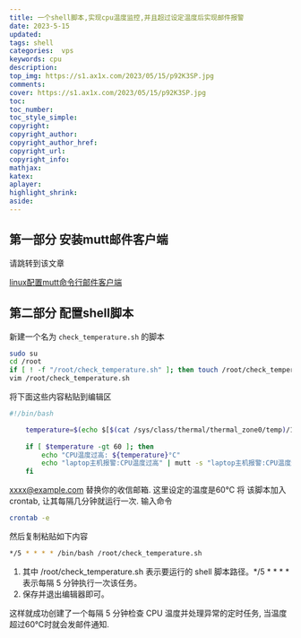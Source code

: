 ```yaml
---
title: 一个shell脚本,实现cpu温度监控,并且超过设定温度后实现邮件报警
date: 2023-5-15
updated:
tags: shell
categories:  vps
keywords: cpu
description:
top_img: https://s1.ax1x.com/2023/05/15/p92K3SP.jpg
comments:
cover: https://s1.ax1x.com/2023/05/15/p92K3SP.jpg
toc:
toc_number:
toc_style_simple:
copyright:
copyright_author:
copyright_author_href:
copyright_url:
copyright_info:
mathjax:
katex:
aplayer:
highlight_shrink:
aside:
---
```

## 第一部分 安装mutt邮件客户端
请跳转到该文章

[linux配置mutt命令行邮件客户端](https://yunbaitech.top/2023/05/15/5592d7faa882/)

## 第二部分 配置shell脚本
新建一个名为 `check_temperature.sh` 的脚本
```bash
sudo su
cd /root
if [ ! -f "/root/check_temperature.sh" ]; then touch /root/check_temperature.sh; fi
vim /root/check_temperature.sh 

```
将下面这些内容粘贴到编辑区
```bash
#!/bin/bash

    temperature=$(echo $[$(cat /sys/class/thermal/thermal_zone0/temp)/1000])
    
    if [ $temperature -gt 60 ]; then
        echo "CPU温度过高: ${temperature}°C"
        echo "laptop主机报警:CPU温度过高" | mutt -s "laptop主机报警:CPU温度过高" xxxxx@example.com
    fi
```
xxxx@example.com 替换你的收信邮箱. 这里设定的温度是60℃
将 该脚本加入 crontab, 让其每隔几分钟就运行一次.
输入命令
```bash
crontab -e
```
然后复制粘贴如下内容
```bash
*/5 * * * * /bin/bash /root/check_temperature.sh
```

1. 其中 /root/check_temperature.sh 表示要运行的 shell 脚本路径。*/5 * * * * 表示每隔 5 分钟执行一次该任务。
2. 保存并退出编辑器即可。

这样就成功创建了一个每隔 5 分钟检查 CPU 温度并处理异常的定时任务, 当温度超过60℃时就会发邮件通知.

